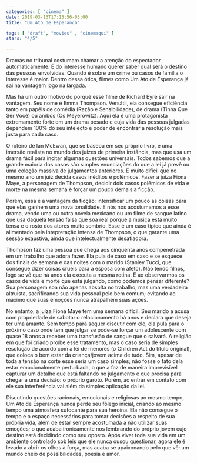 ```yaml
---
categories: [ "cinema" ]
date: 2019-03-13T17:15:56-03:00
title: "Um Ato de Esperança"

tags: [ "draft", "movies" , "cinemaqui" ]
stars: "4/5"

---
```

Dramas no tribunal costumam chamar a atenção do espectador automaticamente. É do interesse humano querer saber qual será o destino das pessoas envolvidas. Quando é sobre um crime ou casos de família o interesse é maior. Dentro dessa ótica, filmes como Um Ato de Esperança já sai na vantagem logo na largada.

Mas há um outro motivo do porquê esse filme de Richard Eyre sair na vantagem. Seu nome é Emma Thompson. Versátil, ela consegue eficiência tanto em papéis de comédia (Razão e Sensibilidade), de drama (Tinha Que Ser Você) ou ambos (Os Meyerowitz). Aqui ela é uma protagonista extremamente forte em um drama pesado e cuja vida das pessoas julgadas dependem 100% do seu intelecto e poder de encontrar a resolução mais justa para cada caso.

O roteiro de Ian McEwan, que se baseou em seu próprio livro, é uma imersão realista no mundo dos juízes de primeira instância, mas que usa um drama fácil para incitar algumas questões universais. Todos sabemos que a grande maioria dos casos são simples enunciações do que a lei já prevê ou uma coleção massiva de julgamentos anteriores. É muito difícil que no mesmo ano um juiz decida casos inéditos e polêmicos. Fazer a juíza Fiona Maye, a personagem de Thompson, decidir dois casos polêmicos de vida e morte na mesma semana é forçar um pouco demais a ficção.

Porém, essa é a vantagem da ficção: intensificar um pouco as coisas para que elas ganhem uma nova tonalidade. E nós nos acostumamos a esse drama, vendo uma ou outra novela mexicano ou um filme de sangue latino que usa daquela tensão falsa que soa real porque a música está muito tensa e o rosto dos atores muito sombrio. Esse é um caso típico que ainda é alimentado pela intepretação intensa de Thompson, o que garante uma sessão exaustiva, ainda que intelectualmente desafiadora.

Thompson faz uma pessoa que chega aos cinquenta anos compenetrada em um trabalho que adora fazer. Ela pula de caso em caso e se esquece dos finais de semana e das noites com o marido (Stanley Tucci, que consegue dizer coisas crueis para a esposa com afeto). Não tendo filhos, logo se vê que há anos ela executa a mesma rotina. E ao observarmos os casos de vida e morte que está julgando, como podemos pensar diferente? Sua personagem soa não apenas absolta no trabalho, mas uma verdadeira altruísta, sacrificando sua vida pessoal pelo bem comum; evitando ao máximo que suas emoções nunca atrapalhem suas ações.

No entanto, a juíza Fiona Maye tem uma semana difícil. Seu marido a acusa com propriedade de sabotar o relacionamento há anos e declara que deseja ter uma amante. Sem tempo para sequer discutir com ele, ela pula para o próximo caso onde tem que julgar se pode-se forçar um adolescente com quase 18 anos a receber uma transfusão de sangue que o salvará. A religião em que foi criado proíbe esse tratamento, mas o caso seria de simples resolução de acordo com a lei de menores (o Children Act do título original), que coloca o bem estar da criança/jovem acima de tudo. Sim, apesar de toda a tensão na corte esse seria um caso simples; não fosse o fato dela estar emocionalmente perturbada, o que a faz de maneira imprevisível capturar um detalhe que está faltando no julgamento e que precisa para chegar a uma decisão: o próprio garoto. Porém, ao entrar em contato com ele sua interferência vai além da simples aplicação da lei.

Discutindo questões racionais, emocionais e religiosas ao mesmo tempo, Um Ato de Esperança nunca perde seu fôlego inicial, criando ao mesmo tempo uma atmosfera sufocante para sua heroína. Ela não consegue o tempo e o espaço necessários para tomar decisões a respeito de sua própria vida, além de estar sempre acostumada a não utilizar suas emoções; o que acaba ironicamente nos lembrando do próprio jovem cujo destino está decidindo como seu oposto. Após viver toda sua vida em um ambiente controlado sob leis que ele nunca ousou questionar, agora ele é levado a abrir os olhos à força, mas acaba se apaixonando pelo que vê: um mundo cheio de possibilidades, poesia e amor.
